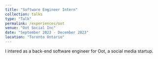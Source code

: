 ```yaml
---
title: "Software Engineer Intern"
collection: talks
type: "Talk"
permalink: /experiences/oot
venue: "Oot Social Inc"
date: "September 2023 - December 2023"
location: "Toronto Ontario"
---
```


I intered as a back-end software engineer for Oot, a social media startup.
